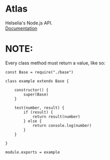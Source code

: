 # Atlas  
Helselia's Node.js API.    
[Documentation](https://github.com/Helselia-Development/Docs/tree/master/Atlas)    
# NOTE:  
Every class method must return a value, like so:  
```
const Base = require("./base")

class example extends Base {

    constructor() {
        super(Base)
    }

    test(number, result) {
        if (result) {
            return result(number)
        } else {
            return console.log(number)
        }
    }

}

module.exports = example
```
